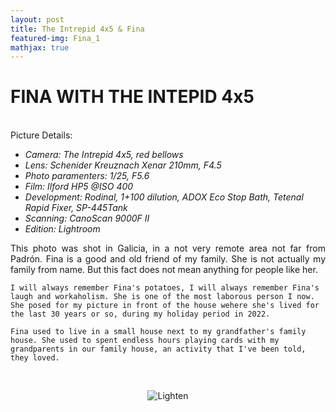 ```yaml
---
layout: post
title: The Intrepid 4x5 & Fina
featured-img: Fina_1
mathjax: true
---
```


# FINA WITH THE INTEPID 4x5
<br>
Picture Details:

* _Camera: The Intrepid 4x5, red bellows_
* _Lens: Schenider Kreuznach Xenar 210mm, F4.5_
* _Photo paramenters: 1/25, F5.6_
* _Film: Ilford HP5 @ISO 400_
* _Development: Rodinal, 1+100 dilution, ADOX Eco Stop Bath, Tetenal Rapid Fixer, SP-445Tank_
* _Scanning: CanoScan 9000F II_
* _Edition: Lightroom_

 <p align="justify">
    This photo was shot in Galicia, in a not very remote area not far from Padrón. Fina is a good and old friend of my family. She is not actually my family from name. But this fact does not mean anything for people like her. 

    I will always remember Fina's potatoes, I will always remember Fina's laugh and workaholism. She is one of the most laborous person I now. She posed for my picture in front of the house wehere she's lived for the last 30 years or so, during my holiday period in 2022.

    Fina used to live in a small house next to my grandfather's family house. She used to spent endless hours playing cards with my grandparents in our family house, an activity that I've been told, they loved.
 </p>
<br>
<figure>
    <div align = "center"><img src="https://github.com/jmtorrente/jmtorrente.github.io/blob/master/assets/img/Article_image/Fina_4x5/Compress_Fina_HP5.jpg" alt="Lighten" class="center">
    </div>
</figure>  
<br/><br/>



